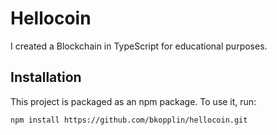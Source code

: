 # Hellocoin
I created a Blockchain in TypeScript for educational purposes.

## Installation
This project is packaged as an npm package. To use it, run:
```bash
npm install https://github.com/bkopplin/hellocoin.git
```

